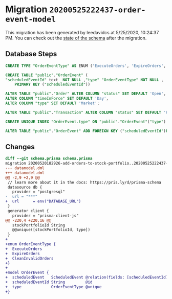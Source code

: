 # Migration `20200525222437-order-event-model`

This migration has been generated by leedavidcs at 5/25/2020, 10:24:37 PM.
You can check out the [state of the schema](./schema.prisma) after the migration.

## Database Steps

```sql
CREATE TYPE "OrderEventType" AS ENUM ('ExecuteOrders', 'ExpireOrders', 'CleanInvalidOrders');

CREATE TABLE "public"."OrderEvent" (
"scheduledEventId" text  NOT NULL ,"type" "OrderEventType" NOT NULL ,
    PRIMARY KEY ("scheduledEventId"))

ALTER TABLE "public"."Order" ALTER COLUMN "status" SET DEFAULT 'Open',
ALTER COLUMN "timeInForce" SET DEFAULT 'Day',
ALTER COLUMN "type" SET DEFAULT 'Market';

ALTER TABLE "public"."Transaction" ALTER COLUMN "status" SET DEFAULT 'PENDING';

CREATE UNIQUE INDEX "OrderEvent.type" ON "public"."OrderEvent"("type")

ALTER TABLE "public"."OrderEvent" ADD FOREIGN KEY ("scheduledEventId")REFERENCES "public"."ScheduledEvent"("id") ON DELETE CASCADE  ON UPDATE CASCADE
```

## Changes

```diff
diff --git schema.prisma schema.prisma
migration 20200520182926-add-orders-to-stock-portfolio..20200525222437-order-event-model
--- datamodel.dml
+++ datamodel.dml
@@ -2,9 +2,9 @@
 // learn more about it in the docs: https://pris.ly/d/prisma-schema
 datasource db {
   provider = "postgresql"
-  url = "***"
+  url      = env("DATABASE_URL")
 }
 generator client {
   provider = "prisma-client-js"
@@ -220,4 +220,16 @@
   stockPortfolioId String
   @@unique([stockPortfolioId, type])
 }
+
+enum OrderEventType {
+  ExecuteOrders
+  ExpireOrders
+  CleanInvalidOrders
+}
+
+model OrderEvent {
+  scheduledEvent   ScheduledEvent @relation(fields: [scheduledEventId], references: [id])
+  scheduledEventId String         @id
+  type             OrderEventType @unique
+}
```


